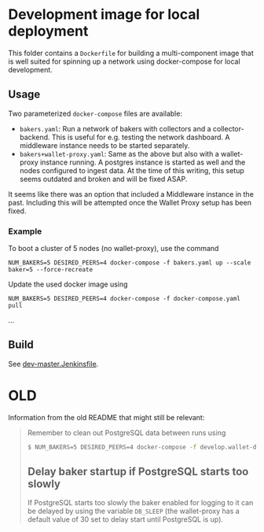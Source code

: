 # Development image for local deployment

This folder contains a `Dockerfile` for building a multi-component image that is well suited for
spinning up a network using docker-compose for local development.

## Usage

Two parameterized `docker-compose` files are available:

- `bakers.yaml`: Run a network of bakers with collectors and a collector-backend.
  This is useful for e.g. testing the network dashboard.
  A middleware instance needs to be started separately.
- `bakers+wallet-proxy.yaml`: Same as the above but also with a wallet-proxy instance running.
  A postgres instance is started as well and the nodes configured to ingest data.
  At the time of this writing, this setup seems outdated and broken and will be fixed ASAP.

It seems like there was an option that included a Middleware instance in the past.
Including this will be attempted once the Wallet Proxy setup has been fixed.

### Example

To boot a cluster of 5 nodes (no wallet-proxy), use the command

```
NUM_BAKERS=5 DESIRED_PEERS=4 docker-compose -f bakers.yaml up --scale baker=5 --force-recreate
```

Update the used docker image using 

```
NUM_BAKERS=5 DESIRED_PEERS=4 docker-compose -f docker-compose.yaml pull
```
...

## Build

See [dev-master.Jenkinsfile](https://gitlab.com/Concordium/concordium-node/-/blob/master/jenkinsfiles/dev-master.Jenkinsfile).

# OLD

Information from the old README that might still be relevant:
 
> Remember to clean out PostgreSQL data between runs using
> ```bash
> $ NUM_BAKERS=5 DESIRED_PEERS=4 docker-compose -f develop.wallet-dev.yml down
> ```
> 
> ## Delay baker startup if PostgreSQL starts too slowly
> If PostgreSQL starts too slowly the baker enabled for logging to it can be delayed by using the variable `DB_SLEEP` (the wallet-proxy has a default value of 30 set to delay start until PostgreSQL is up).
